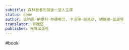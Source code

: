 ```yaml
---
subtitle: 森林智者的最後一堂人生課
status: done
author: 比約恩·納提科·林德布勞, 卡洛琳·班克勒, 納維德·莫迪里
translator: 郭騰堅
publisher: 先覺出版社
---
```

#book 

